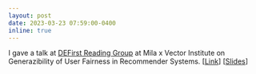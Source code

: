 ```yaml
---
layout: post
date: 2023-03-23 07:59:00-0400
inline: true
---
```


I gave a talk at <a href="https://noon-cobbler-caa.notion.site/DEFirst-Reading-Group-23c288b0cdc540aea53bf7960754ba21">DEFirst Reading Group</a> at Mila x Vector Institute on Generazibility of User Fairness in Recommender Systems. [<a href="https://www.youtube.com/watch?v=k4u5rih4zVM">Link</a>] [<a href="https://www.slideshare.net/SaeedRahmani9/generalizibilityfairness-defirst-reading-group">Slides</a>]
